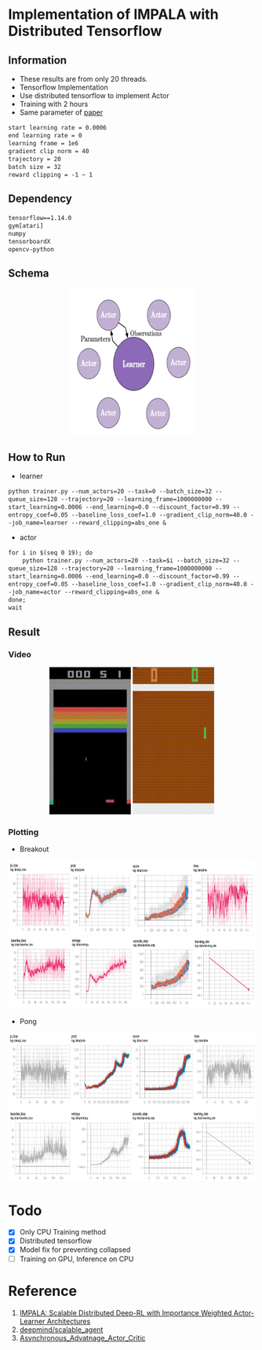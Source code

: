 # Implementation of IMPALA with Distributed Tensorflow


## Information

* These results are from only 20 threads.
* Tensorflow Implementation
* Use distributed tensorflow to implement Actor
* Training with 2 hours
* Same parameter of [paper](https://arxiv.org/abs/1802.01561)
```
start learning rate = 0.0006
end learning rate = 0
learning frame = 1e6
gradient clip norm = 40
trajectory = 20
batch size = 32
reward clipping = -1 ~ 1
```


## Dependency

```
tensorflow==1.14.0
gym[atari]
numpy
tensorboardX
opencv-python
```

## Schema

<div align="center">
  <img src="source/image1.png" width="50%" height='300'>
</div>

## How to Run

* learner

```shell
python trainer.py --num_actors=20 --task=0 --batch_size=32 --queue_size=128 --trajectory=20 --learning_frame=1000000000 --start_learning=0.0006 --end_learning=0.0 --discount_factor=0.99 --entropy_coef=0.05 --baseline_loss_coef=1.0 --gradient_clip_norm=40.0 --job_name=learner --reward_clipping=abs_one &
```

* actor

```shell
for i in $(seq 0 19); do
    python trainer.py --num_actors=20 --task=$i --batch_size=32 --queue_size=128 --trajectory=20 --learning_frame=1000000000 --start_learning=0.0006 --end_learning=0.0 --discount_factor=0.99 --entropy_coef=0.05 --baseline_loss_coef=1.0 --gradient_clip_norm=40.0 --job_name=actor --reward_clipping=abs_one &
done;
wait
```

## Result

### Video

<div align="center">
  <img src="source/breakout/openaigym.video.0.25421.video001440.gif" width="33%" height='300'>
  <img src="source/pong/openaigym.video.0.20974.video000440.gif" width="33%" height='300'>
</div>

### Plotting

* Breakout
  
<div align="center">
  <img src="source/breakout/breakout_1.png" width="100%" height='150'>
  <img src="source/breakout/breakout_2.png" width="100%" height='150'>
</div>

* Pong
  
<div align="center">
  <img src="source/pong/pong_2.png" width="100%" height='150'>
  <img src="source/pong/pong_1.png" width="100%" height='150'>
</div>


# Todo

- [x] Only CPU Training method
- [x] Distributed tensorflow
- [x] Model fix for preventing collapsed
- [ ] Training on GPU, Inference on CPU

# Reference

1. [IMPALA: Scalable Distributed Deep-RL with Importance Weighted Actor-Learner Architectures](https://arxiv.org/abs/1802.01561)
2. [deepmind/scalable_agent](https://github.com/deepmind/scalable_agent)
3. [Asynchronous_Advatnage_Actor_Critic](https://github.com/alphastarkor/distributed_tensorflow_a3c)
